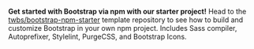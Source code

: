 **Get started with Bootstrap via npm with our starter project!** Head to the [twbs/bootstrap-npm-starter](https://github.com/daggerhartlab/bootstrap-v4-jquery-v4-npm-starter) template repository to see how to build and customize Bootstrap in your own npm project. Includes Sass compiler, Autoprefixer, Stylelint, PurgeCSS, and Bootstrap Icons.
